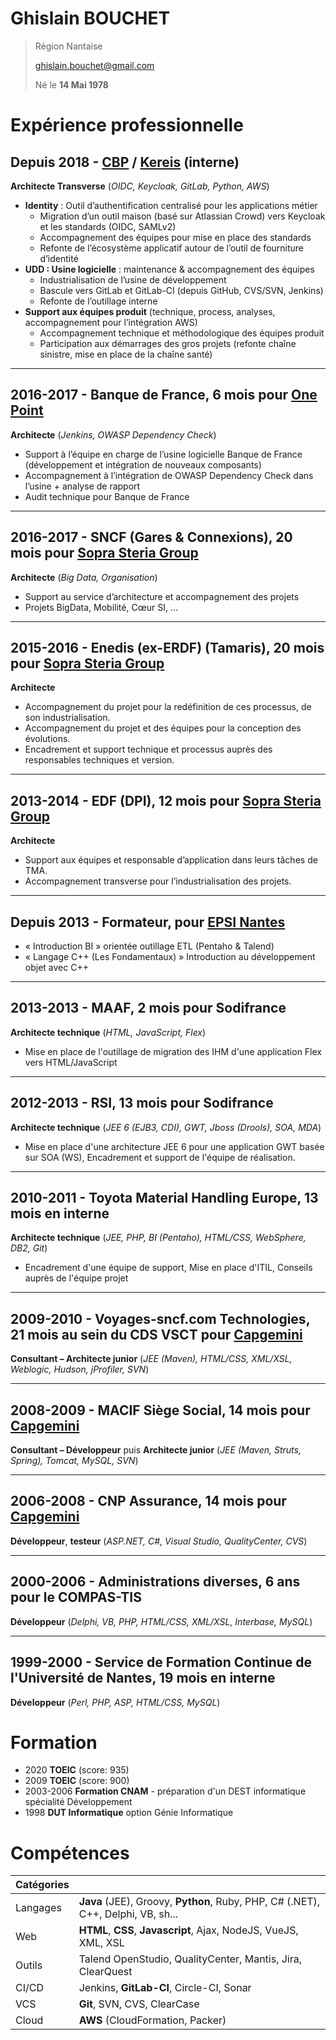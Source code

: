 # Ghislain BOUCHET
> Région Nantaise
>
> [ghislain.bouchet@gmail.com](mailto:ghislain.bouchet@gmail.com)
> 
> Né le **14 Mai 1978**


# Expérience professionnelle

## Depuis 2018 - [CBP](https://www.cbp.fr) / [Kereis](https://www.kereis.com) (**interne**)
**Architecte Transverse** (*OIDC, Keycloak, GitLab, Python, AWS*)
* **Identity** : Outil d’authentification centralisé pour les applications métier
  * Migration d’un outil maison (basé sur Atlassian Crowd) vers Keycloak et les standards (OIDC, SAMLv2)
  * Accompagnement des équipes pour mise en place des standards
  * Refonte de l’écosystème applicatif autour de l’outil de fourniture d’identité
* **UDD : Usine logicielle** : maintenance & accompagnement des équipes
  * Industrialisation de l’usine de développement
  * Bascule vers GitLab et GitLab-CI (depuis GitHub, CVS/SVN, Jenkins)
  * Refonte de l’outillage interne
* **Support aux équipes produit** (technique, process, analyses, accompagnement pour l’intégration AWS)
  * Accompagnement technique et méthodologique des équipes produit
  * Participation aux démarrages des gros projets (refonte chaîne sinistre, mise en place de la chaîne santé)

---
## 2016-2017 - Banque de France, 6 mois pour [One Point](https://www.groupeonepoint.com)
**Architecte** (*Jenkins, OWASP Dependency Check*)
* Support à l’équipe en charge de l’usine logicielle Banque de France (développement et intégration de nouveaux composants)
* Accompagnement à l’intégration de OWASP Dependency Check dans l’usine + analyse de rapport
* Audit technique pour Banque de France

---
## 2016-2017 - SNCF (Gares & Connexions), 20 mois pour [Sopra Steria Group](https://www.soprasteria.com)
**Architecte** (*Big Data, Organisation*)
* Support au service d’architecture et accompagnement des projets 
* Projets BigData, Mobilité, Cœur SI, ... 

---
## 2015-2016 - Enedis (ex-ERDF) (Tamaris), 20 mois pour [Sopra Steria Group](https://www.soprasteria.com)
**Architecte** 
* Accompagnement du projet pour la redéfinition de ces processus, de son industrialisation. 
* Accompagnement du projet et des équipes pour la conception des évolutions. 
* Encadrement et support technique et processus auprès des responsables techniques et version. 

---
## 2013-2014 - EDF (DPI), 12 mois pour [Sopra Steria Group](https://www.soprasteria.com) 
**Architecte** 
* Support aux équipes et responsable d’application dans leurs tâches de TMA. 
* Accompagnement transverse pour l’industrialisation des projets. 

---
## Depuis 2013 - Formateur, pour [EPSI Nantes](https://www.epsi.fr) 
* « Introduction BI » orientée outillage ETL (Pentaho & Talend) 
* « Langage C++ (Les Fondamentaux) » Introduction au développement objet avec C++ 

---
## 2013-2013 - MAAF, 2 mois pour Sodifrance 
**Architecte technique** (*HTML, JavaScript, Flex*) 
* Mise en place de l'outillage de migration des IHM d'une application Flex vers HTML/JavaScript 

---
## 2012-2013 - RSI, 13 mois pour Sodifrance 
**Architecte technique** (*JEE 6 (EJB3, CDI), GWT, Jboss (Drools), SOA, MDA*) 
* Mise en place d'une architecture JEE 6 pour une application GWT basée sur SOA (WS), Encadrement et support de l'équipe de réalisation. 

---
## 2010-2011 - Toyota Material Handling Europe, 13 mois en interne 
**Architecte technique** (*JEE, PHP, BI (Pentaho), HTML/CSS, WebSphere, DB2, Git*) 
* Encadrement d'une équipe de support, Mise en place d'ITIL, Conseils auprès de l'équipe projet 

---
## 2009-2010 - Voyages-sncf.com Technologies, 21 mois au sein du CDS VSCT pour [Capgemini](https://www.capgemini.com) 
**Consultant – Architecte junior** (*JEE (Maven), HTML/CSS, XML/XSL, Weblogic, Hudson, jProfiler, SVN*) 

---
## 2008-2009 - MACIF Siège Social, 14 mois pour [Capgemini](https://www.capgemini.com) 
**Consultant – Développeur** puis **Architecte junior** (*JEE (Maven, Struts, Spring), Tomcat, MySQL, SVN*) 

---
## 2006-2008 - CNP Assurance, 14 mois pour [Capgemini](https://www.capgemini.com) 
**Développeur**, **testeur** (*ASP.NET, C#, Visual Studio, QualityCenter, CVS*) 

---
## 2000-2006 - Administrations diverses, 6 ans pour le COMPAS-TIS 
**Développeur** (*Delphi, VB, PHP, HTML/CSS, XML/XSL, Interbase, MySQL*) 

---
## 1999-2000 - Service de Formation Continue de l'Université de Nantes, 19 mois en interne 
**Développeur** (*Perl, PHP, ASP, HTML/CSS, MySQL*) 


# Formation
* 2020 **TOEIC** (score: 935)
* 2009 **TOEIC** (score: 900)
* 2003-2006 **Formation CNAM** - préparation d'un DEST informatique spécialité Développement
* 1998 **DUT Informatique** option Génie Informatique


# Compétences

| Catégories |                                                                                  |
|------------|----------------------------------------------------------------------------------|
| Langages   | **Java** (JEE), Groovy, **Python**, Ruby, PHP, C# (.NET), C++, Delphi, VB, sh... |
| Web        | **HTML**, **CSS**, **Javascript**, Ajax, NodeJS, VueJS, XML, XSL                 |
| Outils     | Talend OpenStudio, QualityCenter, Mantis, Jira, ClearQuest                       |
| CI/CD      | Jenkins, **GitLab-CI**, Circle-CI, Sonar                                         |
| VCS        | **Git**, SVN, CVS, ClearCase                                                     |
| Cloud      | **AWS** (CloudFormation, Packer)                                                 |
